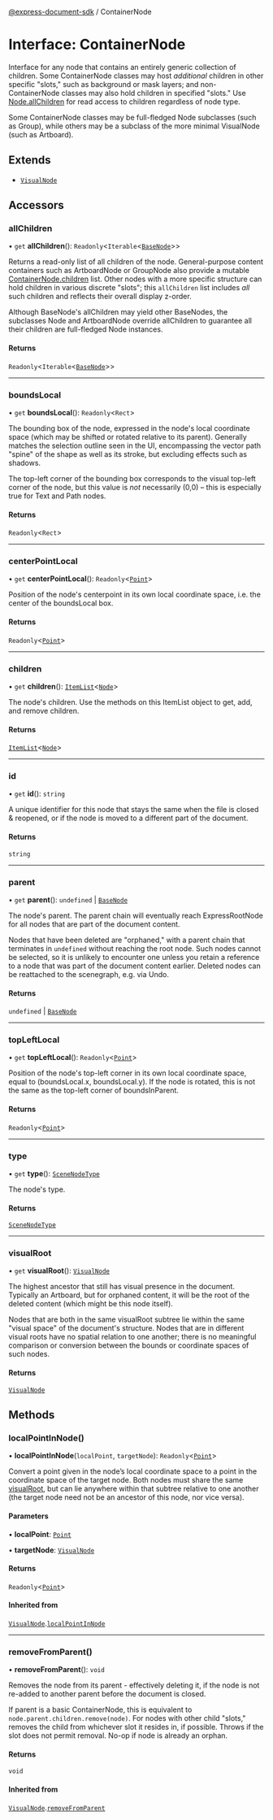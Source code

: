 [@express-document-sdk](../overview.md) / ContainerNode

# Interface: ContainerNode

Interface for any node that contains an entirely generic collection of children. Some ContainerNode classes may host
_additional_ children in other specific "slots," such as background or mask layers; and non-ContainerNode classes may
also hold children in specified "slots." Use [Node.allChildren](../classes/Node.md#allchildren) for read access to children regardless of node type.

Some ContainerNode classes may be full-fledged Node subclasses (such as Group), while others may be a subclass of the
more minimal VisualNode (such as Artboard).

## Extends

-   [`VisualNode`](../classes/VisualNode.md)

## Accessors

### allChildren

• `get` **allChildren**(): `Readonly`<`Iterable`<[`BaseNode`](../classes/BaseNode.md)\>\>

Returns a read-only list of all children of the node. General-purpose content containers such as ArtboardNode or
GroupNode also provide a mutable [ContainerNode.children](ContainerNode.md#children) list. Other nodes with a more specific structure can
hold children in various discrete "slots"; this `allChildren` list includes _all_ such children and reflects their
overall display z-order.

Although BaseNode's allChildren may yield other BaseNodes, the subclasses Node and ArtboardNode override allChildren
to guarantee all their children are full-fledged Node instances.

#### Returns

`Readonly`<`Iterable`<[`BaseNode`](../classes/BaseNode.md)\>\>

---

### boundsLocal

• `get` **boundsLocal**(): `Readonly`<`Rect`\>

The bounding box of the node, expressed in the node's local coordinate space (which may be shifted or rotated
relative to its parent). Generally matches the selection outline seen in the UI, encompassing the vector path
"spine" of the shape as well as its stroke, but excluding effects such as shadows.

The top-left corner of the bounding box corresponds to the visual top-left corner of the node, but this value is
_not_ necessarily (0,0) – this is especially true for Text and Path nodes.

#### Returns

`Readonly`<`Rect`\>

---

### centerPointLocal

• `get` **centerPointLocal**(): `Readonly`<[`Point`](Point.md)\>

Position of the node's centerpoint in its own local coordinate space, i.e. the center of the boundsLocal
box.

#### Returns

`Readonly`<[`Point`](Point.md)\>

---

### children

• `get` **children**(): [`ItemList`](../classes/ItemList.md)<[`Node`](../classes/Node.md)\>

The node's children. Use the methods on this ItemList object to get, add, and remove children.

#### Returns

[`ItemList`](../classes/ItemList.md)<[`Node`](../classes/Node.md)\>

---

### id

• `get` **id**(): `string`

A unique identifier for this node that stays the same when the file is closed & reopened, or if the node is
moved to a different part of the document.

#### Returns

`string`

---

### parent

• `get` **parent**(): `undefined` \| [`BaseNode`](../classes/BaseNode.md)

The node's parent. The parent chain will eventually reach ExpressRootNode for all nodes that are part of the document
content.

Nodes that have been deleted are "orphaned," with a parent chain that terminates in `undefined` without reaching the
root node. Such nodes cannot be selected, so it is unlikely to encounter one unless you retain a reference to a node
that was part of the document content earlier. Deleted nodes can be reattached to the scenegraph, e.g. via Undo.

#### Returns

`undefined` \| [`BaseNode`](../classes/BaseNode.md)

---

### topLeftLocal

• `get` **topLeftLocal**(): `Readonly`<[`Point`](Point.md)\>

Position of the node's top-left corner in its own local coordinate space, equal to (boundsLocal.x,
boundsLocal.y). If the node is rotated, this is not the same as the top-left corner of
boundsInParent.

#### Returns

`Readonly`<[`Point`](Point.md)\>

---

### type

• `get` **type**(): [`SceneNodeType`](../enumerations/SceneNodeType.md)

The node's type.

#### Returns

[`SceneNodeType`](../enumerations/SceneNodeType.md)

---

### visualRoot

• `get` **visualRoot**(): [`VisualNode`](../classes/VisualNode.md)

The highest ancestor that still has visual presence in the document. Typically an Artboard, but for orphaned
content, it will be the root of the deleted content (which might be this node itself).

Nodes that are both in the same visualRoot subtree lie within the same "visual space" of the document's
structure. Nodes that are in different visual roots have no spatial relation to one another; there is no
meaningful comparison or conversion between the bounds or coordinate spaces of such nodes.

#### Returns

[`VisualNode`](../classes/VisualNode.md)

## Methods

### localPointInNode()

• **localPointInNode**(`localPoint`, `targetNode`): `Readonly`<[`Point`](Point.md)\>

Convert a point given in the node’s local coordinate space to a point in the coordinate space of the target node.
Both nodes must share the same [visualRoot](../classes/VisualNode.md#visualroot), but can lie anywhere within that subtree relative to one
another (the target node need not be an ancestor of this node, nor vice versa).

#### Parameters

• **localPoint**: [`Point`](Point.md)

• **targetNode**: [`VisualNode`](../classes/VisualNode.md)

#### Returns

`Readonly`<[`Point`](Point.md)\>

#### Inherited from

[`VisualNode`](../classes/VisualNode.md).[`localPointInNode`](../classes/VisualNode.md#localpointinnode)

---

### removeFromParent()

• **removeFromParent**(): `void`

Removes the node from its parent - effectively deleting it, if the node is not re-added to another parent before the
document is closed.

If parent is a basic ContainerNode, this is equivalent to `node.parent.children.remove(node)`. For nodes with other
child "slots," removes the child from whichever slot it resides in, if possible. Throws if the slot does not permit
removal. No-op if node is already an orphan.

#### Returns

`void`

#### Inherited from

[`VisualNode`](../classes/VisualNode.md).[`removeFromParent`](../classes/VisualNode.md#removefromparent)
